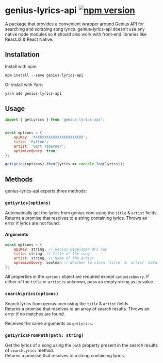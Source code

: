 # genius-lyrics-api [![npm version](https://img.shields.io/npm/v/genius-lyrics-api.svg?style=flat)](https://www.npmjs.com/package/genius-lyrics-api)

A package that provides a convenient wrapper around [Genius API](https://genius.com/developers) for searching and scraping song lyrics. genius-lyrics-api doesn't use any native node modules so it should also work with front-end libraries like ReactJS & React Native.

## Installation

Install with npm

```js
npm install --save genius-lyrics-api
```

Or install with Yarn

```js
yarn add genius-lyrics-api
```

## Usage

```js
import { getLyrics } from 'genius-lyrics-api';
```

```js

const options = {
	apiKey: 'XXXXXXXXXXXXXXXXXXXXXXX';
	title: 'Fallen';
	artist: 'Gert Taberner';
	optimizeQuery: true;
};

getLyrics(options).then(lyrics => console.log(lyrics));
```

## Methods

genius-lyrics-api exports three methods:

### `getLyrics(options)`

Automatically get the lyrics from genius.com using the `title` & `artist` fields.
Returns a promise that resolves to a string containing lyrics. Throws an error if lyrics are not found.

#### Arguments

```js
const options = {
	apiKey: string, // Genius Developer API key
	title: string, // Title of the song
	artist: string, // Name of the artist
	optimizeQuery: boolean // Whether to clean `title` & `artist` before searching. `false` by default.
};
```

All properties in the `options` object are required except `optimizeQuery`. If either of the `title` or `artist` is unknown, pass an empty string as its value.

### `searchLyrics(options)`

Search lyrics from genius.com using the `title` & `artist` fields.<br/>
Returns a promise that resolves to an array of search results. Throws an error if no matches are found.

Receives the same arguments as `getLyrics`.

### `getLyricsFromPath(path: string)`

Get the lyrics of a song using the `path` property present in the search results of `searchLyrics` method.<br/>
Returns a promise that resolves to a string containing lyrics.
